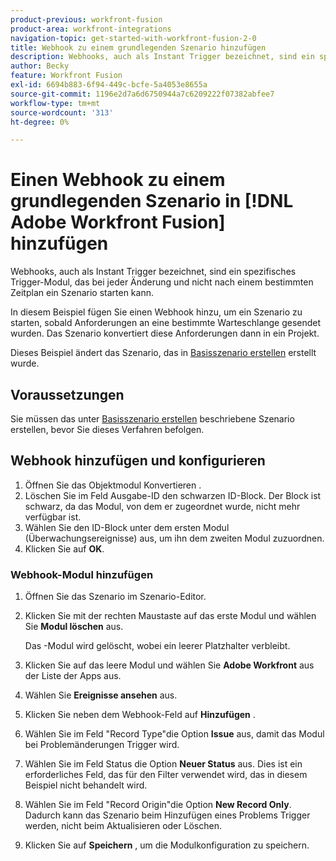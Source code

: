 ```yaml
---
product-previous: workfront-fusion
product-area: workfront-integrations
navigation-topic: get-started-with-workfront-fusion-2-0
title: Webhook zu einem grundlegenden Szenario hinzufügen
description: Webhooks, auch als Instant Trigger bezeichnet, sind ein spezifisches Trigger-Modul, das bei jeder Änderung und nicht nach einem bestimmten Zeitplan ein Szenario starten kann.
author: Becky
feature: Workfront Fusion
exl-id: 6694b883-6f94-449c-bcfe-5a4053e8655a
source-git-commit: 1196e2d7a6d6750944a7c6209222f07382abfee7
workflow-type: tm+mt
source-wordcount: '313'
ht-degree: 0%

---
```


# Einen Webhook zu einem grundlegenden Szenario in [!DNL Adobe Workfront Fusion] hinzufügen

Webhooks, auch als Instant Trigger bezeichnet, sind ein spezifisches Trigger-Modul, das bei jeder Änderung und nicht nach einem bestimmten Zeitplan ein Szenario starten kann.

In diesem Beispiel fügen Sie einen Webhook hinzu, um ein Szenario zu starten, sobald Anforderungen an eine bestimmte Warteschlange gesendet wurden. Das Szenario konvertiert diese Anforderungen dann in ein Projekt.

Dieses Beispiel ändert das Szenario, das in [Basisszenario erstellen](/help/quicksilver/workfront-fusion/get-started/build-practice-scenarios/create-simple-scenario.md) erstellt wurde.

## Voraussetzungen

Sie müssen das unter [Basisszenario erstellen](/help/quicksilver/workfront-fusion/get-started/build-practice-scenarios/create-simple-scenario.md) beschriebene Szenario erstellen, bevor Sie dieses Verfahren befolgen.

## Webhook hinzufügen und konfigurieren

1. Öffnen Sie das Objektmodul Konvertieren .
1. Löschen Sie im Feld Ausgabe-ID den schwarzen ID-Block. Der Block ist schwarz, da das Modul, von dem er zugeordnet wurde, nicht mehr verfügbar ist.
1. Wählen Sie den ID-Block unter dem ersten Modul (Überwachungsereignisse) aus, um ihn dem zweiten Modul zuzuordnen.
1. Klicken Sie auf **OK**.

### Webhook-Modul hinzufügen

1. Öffnen Sie das Szenario im Szenario-Editor.
1. Klicken Sie mit der rechten Maustaste auf das erste Modul und wählen Sie **Modul löschen** aus.

   Das -Modul wird gelöscht, wobei ein leerer Platzhalter verbleibt.

1. Klicken Sie auf das leere Modul und wählen Sie **Adobe Workfront** aus der Liste der Apps aus.
1. Wählen Sie **Ereignisse ansehen** aus.
1. Klicken Sie neben dem Webhook-Feld auf **Hinzufügen** .
1. Wählen Sie im Feld &quot;Record Type&quot;die Option **Issue** aus, damit das Modul bei Problemänderungen Trigger wird.
1. Wählen Sie im Feld Status die Option **Neuer Status** aus. Dies ist ein erforderliches Feld, das für den Filter verwendet wird, das in diesem Beispiel nicht behandelt wird.
1. Wählen Sie im Feld &quot;Record Origin&quot;die Option **New Record Only**. Dadurch kann das Szenario beim Hinzufügen eines Problems Trigger werden, nicht beim Aktualisieren oder Löschen.
1. Klicken Sie auf **Speichern** , um die Modulkonfiguration zu speichern.
